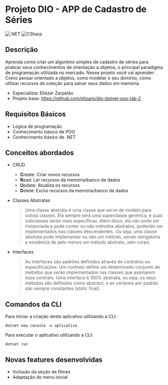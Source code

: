 # Projeto DIO - APP de Cadastro de Séries
![.NET](https://img.shields.io/badge/.NET-5C2D91?style=plastic&logo=.net&logoColor=white)
![CSharp](https://img.shields.io/badge/C%23-239120?style=plastic&logo=c-sharp&logoColor=white)

## Descrição

Aprenda como criar um algoritmo simples de cadastro de séries para praticar seus conhecimentos de orientação a objetos, o principal paradigma de programação utilizada no mercado. Nesse projeto você vai aprender: Como pensar orientado a objetos, como modelar o seu domínio, como utilizar recursos de coleção para salvar seus dados em memória.

- Especialista: Eliézer Zarpelão
- Projeto base: https://github.com/elizarp/dio-dotnet-poo-lab-2

## Requisitos Básicos

- Lógica de programação
- Conhecimento básico de POO
- Conhecimento básico de .NET

## Conceitos abordados

- CRUD
  - **C**reate: Criar novos recursos
  - **R**ead: Ler recursos da memória/banco de dados
  - **U**pdate: Atualiza os recursos
  - **D**elete: Exclui recursos da memória/banco de dados

- Classes Abstratas
  > Uma classe abstrata é uma classe que serve de modelo para outras classes. Ela sempre será uma superclasse genérica, e suas subclasses serão mais específicas. Além disso, ela não pode ser instanciada e pode conter ou não métodos abstratos, podendo ser implementados nas classes descendentes. Ou seja, uma classe abstrata pode implementar ou não um método, sendo obrigatória a existência de pelo menos um método abstrato, sem corpo.

- Interfaces
  > As interfaces são padrões definidos através de contratos ou especificações. Um contrato define um determinado conjunto de métodos que serão implementados nas classes que assinarem esse contrato. Uma interface é 100% abstrata, ou seja, os seus métodos são definidos como abstract, e as variáveis por padrão são sempre constantes (static final).

## Comandos da CLI

Para iniciar a criação deste aplicativo utilizando a CLI:

```shell
dotnet new console -n aplicativo
```

Para executar o aplicativo utilizando a CLI:

```shell
dotnet run
```

## Novas features desenvolvidas

- Inclusão da seção de filmes
- Adaptação do menu inicial